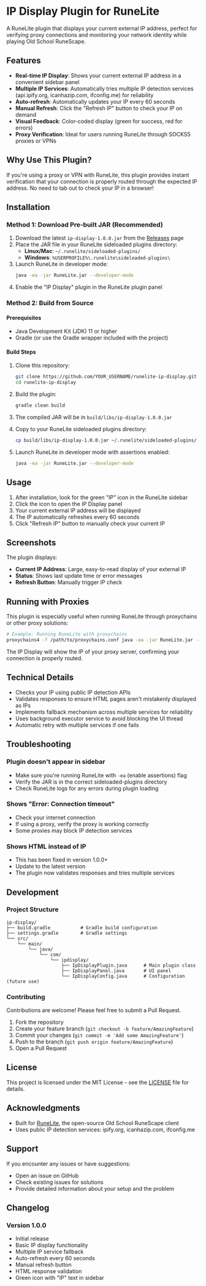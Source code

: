 # IP Display Plugin for RuneLite

A RuneLite plugin that displays your current external IP address, perfect for verifying proxy connections and monitoring your network identity while playing Old School RuneScape.

## Features

- **Real-time IP Display**: Shows your current external IP address in a convenient sidebar panel
- **Multiple IP Services**: Automatically tries multiple IP detection services (api.ipify.org, icanhazip.com, ifconfig.me) for reliability
- **Auto-refresh**: Automatically updates your IP every 60 seconds
- **Manual Refresh**: Click the "Refresh IP" button to check your IP on demand
- **Visual Feedback**: Color-coded display (green for success, red for errors)
- **Proxy Verification**: Ideal for users running RuneLite through SOCKS5 proxies or VPNs

## Why Use This Plugin?

If you're using a proxy or VPN with RuneLite, this plugin provides instant verification that your connection is properly routed through the expected IP address. No need to tab out to check your IP in a browser!

## Installation

### Method 1: Download Pre-built JAR (Recommended)

1. Download the latest `ip-display-1.0.0.jar` from the [Releases](../../releases) page
2. Place the JAR file in your RuneLite sideloaded plugins directory:
   - **Linux/Mac**: `~/.runelite/sideloaded-plugins/`
   - **Windows**: `%USERPROFILE%\.runelite\sideloaded-plugins\`
3. Launch RuneLite in developer mode:
   ```bash
   java -ea -jar RuneLite.jar --developer-mode
   ```
4. Enable the "IP Display" plugin in the RuneLite plugin panel

### Method 2: Build from Source

#### Prerequisites

- Java Development Kit (JDK) 11 or higher
- Gradle (or use the Gradle wrapper included with the project)

#### Build Steps

1. Clone this repository:
   ```bash
   git clone https://github.com/YOUR_USERNAME/runelite-ip-display.git
   cd runelite-ip-display
   ```

2. Build the plugin:
   ```bash
   gradle clean build
   ```

3. The compiled JAR will be in `build/libs/ip-display-1.0.0.jar`

4. Copy to your RuneLite sideloaded plugins directory:
   ```bash
   cp build/libs/ip-display-1.0.0.jar ~/.runelite/sideloaded-plugins/
   ```

5. Launch RuneLite in developer mode with assertions enabled:
   ```bash
   java -ea -jar RuneLite.jar --developer-mode
   ```

## Usage

1. After installation, look for the green "IP" icon in the RuneLite sidebar
2. Click the icon to open the IP Display panel
3. Your current external IP address will be displayed
4. The IP automatically refreshes every 60 seconds
5. Click "Refresh IP" button to manually check your current IP

## Screenshots

The plugin displays:
- **Current IP Address**: Large, easy-to-read display of your external IP
- **Status**: Shows last update time or error messages
- **Refresh Button**: Manually trigger IP check

## Running with Proxies

This plugin is especially useful when running RuneLite through proxychains or other proxy solutions:

```bash
# Example: Running RuneLite with proxychains
proxychains4 -f /path/to/proxychains.conf java -ea -jar RuneLite.jar --developer-mode
```

The IP Display will show the IP of your proxy server, confirming your connection is properly routed.

## Technical Details

- Checks your IP using public IP detection APIs
- Validates responses to ensure HTML pages aren't mistakenly displayed as IPs
- Implements fallback mechanism across multiple services for reliability
- Uses background executor service to avoid blocking the UI thread
- Automatic retry with multiple services if one fails

## Troubleshooting

### Plugin doesn't appear in sidebar

- Make sure you're running RuneLite with `-ea` (enable assertions) flag
- Verify the JAR is in the correct sideloaded-plugins directory
- Check RuneLite logs for any errors during plugin loading

### Shows "Error: Connection timeout"

- Check your internet connection
- If using a proxy, verify the proxy is working correctly
- Some proxies may block IP detection services

### Shows HTML instead of IP

- This has been fixed in version 1.0.0+
- Update to the latest version
- The plugin now validates responses and tries multiple services

## Development

### Project Structure

```
ip-display/
├── build.gradle           # Gradle build configuration
├── settings.gradle        # Gradle settings
└── src/
    └── main/
        └── java/
            └── com/
                └── ipdisplay/
                    ├── IpDisplayPlugin.java      # Main plugin class
                    ├── IpDisplayPanel.java       # UI panel
                    └── IpDisplayConfig.java      # Configuration (future use)
```

### Contributing

Contributions are welcome! Please feel free to submit a Pull Request.

1. Fork the repository
2. Create your feature branch (`git checkout -b feature/AmazingFeature`)
3. Commit your changes (`git commit -m 'Add some AmazingFeature'`)
4. Push to the branch (`git push origin feature/AmazingFeature`)
5. Open a Pull Request

## License

This project is licensed under the MIT License - see the [LICENSE](LICENSE) file for details.

## Acknowledgments

- Built for [RuneLite](https://runelite.net/), the open-source Old School RuneScape client
- Uses public IP detection services: ipify.org, icanhazip.com, ifconfig.me

## Support

If you encounter any issues or have suggestions:
- Open an issue on GitHub
- Check existing issues for solutions
- Provide detailed information about your setup and the problem

## Changelog

### Version 1.0.0
- Initial release
- Basic IP display functionality
- Multiple IP service fallback
- Auto-refresh every 60 seconds
- Manual refresh button
- HTML response validation
- Green icon with "IP" text in sidebar
